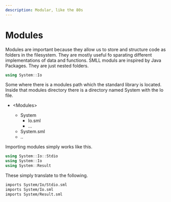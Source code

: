 ```yaml
---
description: Modular, like the 80s
---
```


# Modules

Modules are important because they allow us to store and structure code as folders in the filesystem. They are mostly useful fo sparating different implementations of data and functions. SMLL moduls are inspired by Java Packages. They are just nested folders.&#x20;

```csharp
using System::Io
```

Some where there is a modules path which the standard library is located. Inside that modules directory there is a directory named System with the Io file.&#x20;

*   \<Modules>

    * System
      * Io.sml
      * ...
    * System.sml
    * ..



Importing modules simply works like this.&#x20;

```csharp
using System::Io::Stdio
using System::Io
using System::Result
```

These simply translate to the following.&#x20;

```bash
imports System/Io/Stdio.sml
imports System/Io.sml
imports System/Result.sml
```
